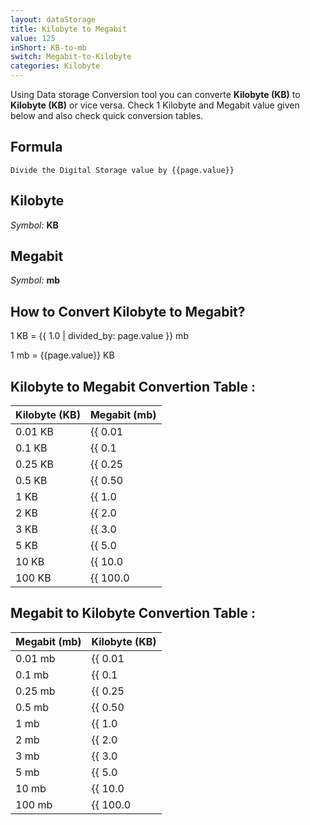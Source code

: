 ```yaml
---
layout: dataStorage
title: Kilobyte to Megabit
value: 125
inShort: KB-to-mb
switch: Megabit-to-Kilobyte
categories: Kilobyte
---
```


Using Data storage Conversion tool you can converte **Kilobyte (KB)** to **Kilobyte (KB)** or vice versa. Check 1 Kilobyte and Megabit value given below and also check quick conversion tables.

## Formula
`Divide the Digital Storage value by {{page.value}}`

## Kilobyte
*Symbol:* **KB**

## Megabit
*Symbol:* **mb**

## How to Convert Kilobyte to Megabit?

1 KB = {{ 1.0 | divided_by: page.value }} mb

1 mb = {{page.value}} KB


## Kilobyte to Megabit Convertion Table :

| Kilobyte (KB) | Megabit (mb) |
| ---- | ---- |
| 0.01 KB | {{ 0.01 | divided_by: page.value }} mb |
| 0.1 KB | {{ 0.1 | divided_by: page.value }} mb |
| 0.25 KB | {{ 0.25 | divided_by: page.value }} mb |
| 0.5 KB | {{ 0.50 | divided_by: page.value }} mb |
| 1 KB | {{ 1.0 | divided_by: page.value }} mb |
| 2 KB | {{ 2.0 | divided_by: page.value }} mb |
| 3 KB | {{ 3.0 | divided_by: page.value }} mb |
| 5 KB | {{ 5.0 | divided_by: page.value }} mb |
| 10 KB | {{ 10.0 | divided_by: page.value }} mb |
| 100 KB | {{ 100.0 | divided_by: page.value }} mb |

## Megabit to Kilobyte Convertion Table :

| Megabit (mb) | Kilobyte (KB) |
| ---- | ---- |
| 0.01 mb | {{ 0.01 | times: page.value }} KB |
| 0.1 mb | {{ 0.1 | times: page.value }} KB |
| 0.25 mb | {{ 0.25 | times: page.value }} KB |
| 0.5 mb | {{ 0.50 | times: page.value }} KB |
| 1 mb | {{ 1.0 | times: page.value }} KB |
| 2 mb | {{ 2.0 | times: page.value }} KB |
| 3 mb | {{ 3.0 | times: page.value }} KB |
| 5 mb | {{ 5.0 | times: page.value }} KB |
| 10 mb | {{ 10.0 | times: page.value }} KB |
| 100 mb | {{ 100.0 | times: page.value }} KB |


<script>
document.getElementById('selectInput')[4].selected = true
document.getElementById('selectOutput')[6].selected = true
</script>
